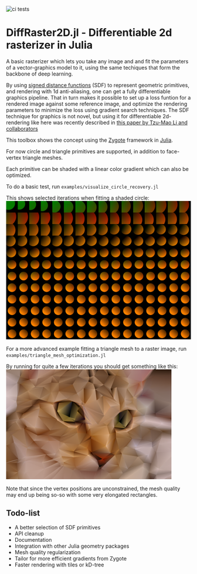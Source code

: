 ![ci tests](https://github.com/jtkornel/DiffRaster2D.jl/actions/workflows/main.yml/badge.svg)

# DiffRaster2D.jl - Differentiable 2d rasterizer in Julia

A basic rasterizer which lets you take any image and and fit the parameters of a vector-graphics model to it, using the same techiques that form the backbone of deep learning.

By using [signed distance functions](https://en.wikipedia.org/wiki/Signed_distance_function) (SDF) to represent geometric primitives, and rendering with 1d anti-aliasing, one can get a fully differentiable graphics pipeline. That in turn makes it possible to set up a loss funtion for a rendered image against some reference image, and optimize the rendering parameters to minimize the loss using gradient search techniques. The SDF technique for graphics is not novel, but using it for differentiable 2d-rendering like here was recently described in [this paper by Tzu-Mao Li and collaborators](https://people.csail.mit.edu/tzumao/diffvg/diffvg.pdf) 


This toolbox shows the concept using the [Zygote](https://github.com/FluxML/Zygote.jl) framework in [Julia](https://julialang.org).

For now circle and triangle primitives are supported, in addition to face-vertex triangle meshes.

Each primitive can be shaded with a linear color gradient which can also be optimized.

To do a basic test, run `examples/visualize_circle_recovery.jl`

This shows selected iterations when fitting a shaded circle:  
<img alt="visualize_circle_recovery" src="https://raw.githubusercontent.com/jtkornel/DiffRaster2D.jl/main/media/visualize_circle_recovery.png">

For a more advanced example fitting a triangle mesh to a raster image, run `examples/triangle_mesh_optimization.jl`

By running for quite a few iterations you should get something like this:  
<img alt="triangle_mesh_optimization" src="https://raw.githubusercontent.com/jtkornel/DiffRaster2D.jl/main/media/triangle_mesh_optimization.png">

Note that since the vertex positions are unconstrained, the mesh quality may end up being so-so with some very elongated rectangles.

## Todo-list

* A better selection of SDF primitives
* API cleanup
* Documentation
* Integration with other Julia geometry packages
* Mesh quality regularization
* Tailor for more efficient gradients from Zygote 
* Faster rendering with tiles or kD-tree
